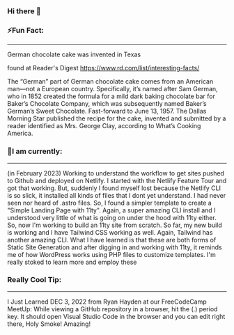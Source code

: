### Hi there 👋

<!--
**Sturke/Sturke** is a ✨ _special_ ✨ repository because its `README.md` (this file) appears on your GitHub profile.

Here are some ideas to get you started:

- 🔭 I’m currently working on ...
- 🌱 I’m currently learning ...
- 👯 I’m looking to collaborate on ...
- 🤔 I’m looking for help with ...
- 💬 Ask me about ...
- 📫 How to reach me: ...
- 😄 Pronouns: ...
- ⚡ Fun fact: ...
-->
### ⚡Fun Fact: 
<hr />
German chocolate cake was invented in Texas<br />

found at Reader's Digest https://www.rd.com/list/interesting-facts/

The “German” part of German chocolate cake comes from an American man—not a European country. Specifically, it’s named after Sam German, who in 1852 created the formula for a mild dark baking chocolate bar for Baker’s Chocolate Company, which was subsequently named Baker’s German’s Sweet Chocolate. Fast-forward to June 13, 1957. The Dallas Morning Star published the recipe for the cake, invented and submitted by a reader identified as Mrs. George Clay, according to What’s Cooking America.

### 🔭I am currently:  
<hr />
 (in February 2023) Working to understand the workflow to get sites pushed to Github and deployed on Netlify. I started with the Netlify Feature Tour and got that working. But, suddenly I found myself lost because the Netlify CLI is so slick, it installed all kinds of files that I dont yet understand. I had never seen nor heard of .astro files. So, I found a simpler template to create a "Simple Landing Page with 11ty". Again, a super amazing CLI install and I understood very little of what is going on under the hood with 11ty either. So, now I'm working to build an 11ty site from scratch. So far, my new build is working and I have Tailwind CSS working as well. Again, Tailwind has another amazing CLI. What I have learned is that these are both forms of Static Site Generation and after digging in and working with 11ty, it reminds me of how WordPress works using PHP files to customize templates. I'm really stoked to learn more and employ these 

### Really Cool Tip: 
 <hr />
 I Just Learned DEC 3, 2022 from Ryan Hayden at our FreeCodeCamp MeetUp:
While viewing a GitHub repository in a browser, hit the (.) period key. It should open Visual Studio Code in the browser and you can edit right there, Holy Smoke! Amazing! 





